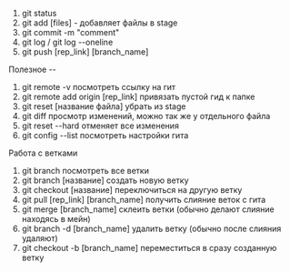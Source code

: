 1. git status
2. git add [files] - добавляет файлы в stage
3. git commit -m "comment"
4. git log / git log --oneline
5. git push [rep_link] [branch_name]

Полезное --
1. git remote -v посмотреть ссылку на гит
2. git remote add origin [rep_link] привязать пустой гид к папке
3. git reset [название файла] убрать из stage
4. git diff просмотр изменений, можно так же у отдельного файла
5. git reset --hard отменяет все изменения
6. git config --list посмотреть настройки гита

Работа с ветками
1. git branch посмотреть все ветки
2. git branch [название] создать новую ветку
3. git checkout [название] переключиться на другую ветку
5. git pull [rep_link] [branch_name] получить слияние веток с гита
6. git merge [branch_name] склеить ветки  (обычно делают слияние находясь в мейн)
7. git branch -d [branch_name] удалить ветку (обычно после слияния удаляют)
8. git checkout -b [branch_name] переместиться в сразу созданную ветку